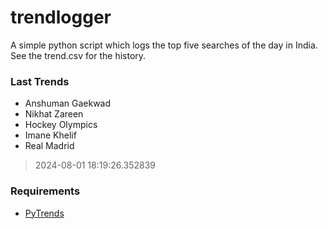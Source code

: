 # trendlogger
A simple python script which logs the top five searches of the day in India.<br>See the trend.csv for the history.<br>

<!-- Last Trends -->
### Last Trends
* Anshuman Gaekwad
* Nikhat Zareen
* Hockey Olympics
* Imane Khelif
* Real Madrid
> 2024-08-01 18:19:26.352839

<!-- Requirements -->
### Requirements
* [PyTrends](https://github.com/dreyco676/pytrends)
